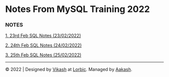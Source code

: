 # Notes From MySQL Training 2022


### NOTES

[1. 23rd Feb SQL Notes (23/02/2022)](./23-02-2022)  

[2. 24th Feb SQL Notes (24/02/2022)](./24-02-2022)  

[3. 25th Feb SQL Notes (25/02/2022)](./25-02-2022)  
  


---
&copy; 2022 | Designed by [Vikash](https://github.com/vk4s) at [Lorbic](https://www.lorbic.com).
Managed by [Aakash](https://github.com/ak4shp).
